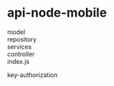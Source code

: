 # api-node-mobile

model<br>
repository <br>
services<br>
controller <br>
index.js<br>

key-authorization